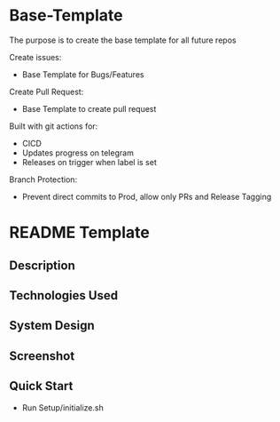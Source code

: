 # Base-Template

The purpose is to create the base template for all future repos

Create issues:

* Base Template for Bugs/Features

Create Pull Request:

* Base Template to create pull request

Built with git actions for:

* CICD
* Updates progress on telegram
* Releases on trigger when label is set

Branch Protection:

* Prevent direct commits to Prod, allow only PRs and Release Tagging

# README Template

## Description

## Technologies Used

## System Design

## Screenshot

## Quick Start

* Run Setup/initialize.sh
